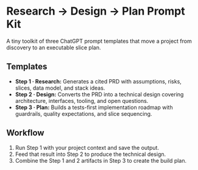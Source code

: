 # Research → Design → Plan Prompt Kit

A tiny toolkit of three ChatGPT prompt templates that move a project from discovery to an executable slice plan.

## Templates
- **Step 1 · Research:** Generates a cited PRD with assumptions, risks, slices, data model, and stack ideas.
- **Step 2 · Design:** Converts the PRD into a technical design covering architecture, interfaces, tooling, and open questions.
- **Step 3 · Plan:** Builds a tests-first implementation roadmap with guardrails, quality expectations, and slice sequencing.

## Workflow
1. Run Step 1 with your project context and save the output.
2. Feed that result into Step 2 to produce the technical design.
3. Combine the Step 1 and 2 artifacts in Step 3 to create the build plan.
